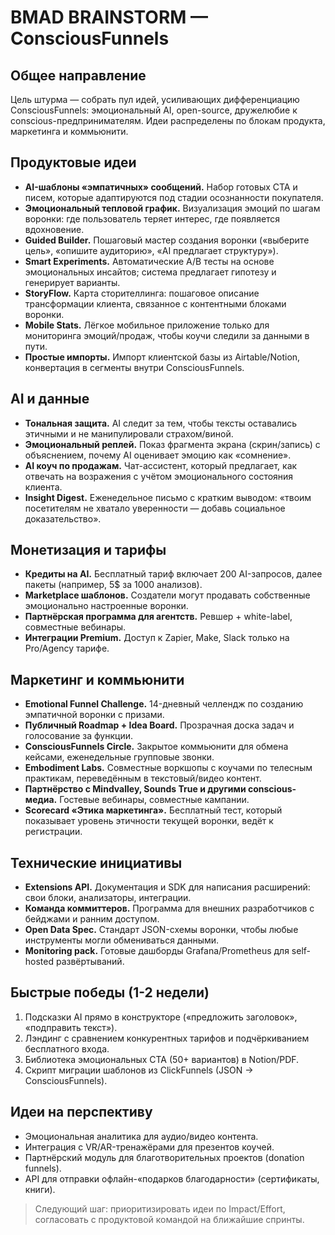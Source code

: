﻿# BMAD BRAINSTORM — ConsciousFunnels

## Общее направление
Цель штурма — собрать пул идей, усиливающих дифференциацию ConsciousFunnels: эмоциональный AI, open-source, дружелюбие к conscious-предпринимателям. Идеи распределены по блокам продукта, маркетинга и коммьюнити.

## Продуктовые идеи
- **AI-шаблоны «эмпатичных» сообщений.** Набор готовых CTA и писем, которые адаптируются под стадии осознанности покупателя.
- **Эмоциональный тепловой график.** Визуализация эмоций по шагам воронки: где пользователь теряет интерес, где появляется вдохновение.
- **Guided Builder.** Пошаговый мастер создания воронки («выберите цель», «опишите аудиторию», «AI предлагает структуру»).
- **Smart Experiments.** Автоматические A/B тесты на основе эмоциональных инсайтов; система предлагает гипотезу и генерирует варианты.
- **StoryFlow.** Карта сторителлинга: пошаговое описание трансформации клиента, связанное с контентными блоками воронки.
- **Mobile Stats.** Лёгкое мобильное приложение только для мониторинга эмоций/продаж, чтобы коучи следили за данными в пути.
- **Простые импорты.** Импорт клиентской базы из Airtable/Notion, конвертация в сегменты внутри ConsciousFunnels.

## AI и данные
- **Тональная защита.** AI следит за тем, чтобы тексты оставались этичными и не манипулировали страхом/виной.
- **Эмоциональный реплей.** Показ фрагмента экрана (скрин/запись) с объяснением, почему AI оценивает эмоцию как «сомнение».
- **AI коуч по продажам.** Чат-ассистент, который предлагает, как отвечать на возражения с учётом эмоционального состояния клиента.
- **Insight Digest.** Еженедельное письмо с кратким выводом: «твоим посетителям не хватало уверенности — добавь социальное доказательство».

## Монетизация и тарифы
- **Кредиты на AI.** Бесплатный тариф включает 200 AI-запросов, далее пакеты (например, 5$ за 1000 анализов).
- **Marketplace шаблонов.** Создатели могут продавать собственные эмоционально настроенные воронки.
- **Партнёрская программа для агентств.** Ревшер + white-label, совместные вебинары.
- **Интеграции Premium.** Доступ к Zapier, Make, Slack только на Pro/Agency тарифе.

## Маркетинг и коммьюнити
- **Emotional Funnel Challenge.** 14-дневный челлендж по созданию эмпатичной воронки с призами.
- **Публичный Roadmap + Idea Board.** Прозрачная доска задач и голосование за функции.
- **ConsciousFunnels Circle.** Закрытое коммьюнити для обмена кейсами, еженедельные групповые звонки.
- **Embodiment Labs.** Совместные воркшопы с коучами по телесным практикам, переведённым в текстовый/видео контент.
- **Партнёрство с Mindvalley, Sounds True и другими conscious-медиа.** Гостевые вебинары, совместные кампании.
- **Scorecard «Этика маркетинга».** Бесплатный тест, который показывает уровень этичности текущей воронки, ведёт к регистрации.

## Технические инициативы
- **Extensions API.** Документация и SDK для написания расширений: свои блоки, анализаторы, интеграции.
- **Команда коммиттеров.** Программа для внешних разработчиков с бейджами и ранним доступом.
- **Open Data Spec.** Стандарт JSON-схемы воронки, чтобы любые инструменты могли обмениваться данными.
- **Monitoring pack.** Готовые дашборды Grafana/Prometheus для self-hosted развёртываний.

## Быстрые победы (1-2 недели)
1. Подсказки AI прямо в конструкторе («предложить заголовок», «подправить текст»).
2. Лэндинг с сравнением конкурентных тарифов и подчёркиванием бесплатного входа.
3. Библиотека эмоциональных CTA (50+ вариантов) в Notion/PDF.
4. Скрипт миграции шаблонов из ClickFunnels (JSON → ConsciousFunnels).

## Идеи на перспективу
- Эмоциональная аналитика для аудио/видео контента.
- Интеграция с VR/AR-тренажёрами для презентов коучей.
- Партнёрский модуль для благотворительных проектов (donation funnels).
- API для отправки офлайн-«подарков благодарности» (сертификаты, книги).

> Следующий шаг: приоритизировать идеи по Impact/Effort, согласовать с продуктовой командой на ближайшие спринты.
